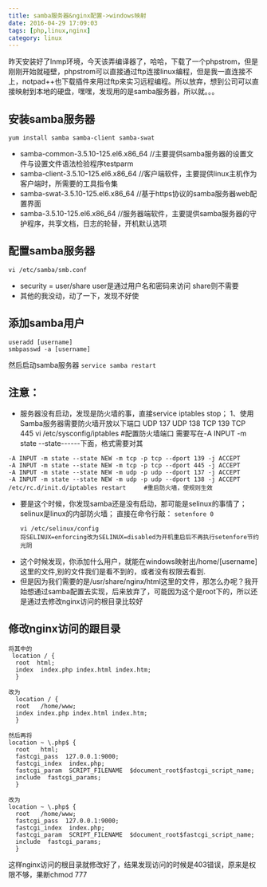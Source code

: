 ```yaml
---
title: samba服务器&nginx配置->windows映射
date: 2016-04-29 17:09:03
tags: [php,linux,nginx]
category: linux
---
```

昨天安装好了lnmp环境，今天该弄编译器了，哈哈，下载了一个phpstrom，但是刚刚开始就碰壁，phpstrom可以直接通过ftp连接linux编程，但是我一直连接不上，notpad++也下载插件来用过ftp来实习远程编程。所以放弃，想到公司可以直接映射到本地的硬盘，嘿嘿，发现用的是samba服务器，所以就。。。
<!--more-->
## 安装samba服务器
`yum install samba samba-client samba-swat`
- samba-common-3.5.10-125.el6.x86_64               //主要提供samba服务器的设置文件与设置文件语法检验程序testparm
- samba-client-3.5.10-125.el6.x86_64                    //客户端软件，主要提供linux主机作为客户端时，所需要的工具指令集
- samba-swat-3.5.10-125.el6.x86_64                    //基于https协议的samba服务器web配置界面
- samba-3.5.10-125.el6.x86_64                            //服务器端软件，主要提供samba服务器的守护程序，共享文档，日志的轮替，开机默认选项

## 配置samba服务器
`vi /etc/samba/smb.conf `
- security = user/share
user是通过用户名和密码来访问
share则不需要
- 其他的我没动，动了一下，发现不好使

## 添加samba用户
```
useradd [username]
smbpasswd -a [username]
```
然后启动samba服务器
`service samba restart`

## 注意：
- 服务器没有启动，发现是防火墙的事，直接service iptables stop；
1、使用Samba服务器需要防火墙开放以下端口
    UDP 137
    UDP 138
    TCP 139
    TCP 445
vi /etc/sysconfig/iptables   #配置防火墙端口
需要写在-A INPUT -m state --state------下面，格式需要对其
```
-A INPUT -m state --state NEW -m tcp -p tcp --dport 139 -j ACCEPT
-A INPUT -m state --state NEW -m tcp -p tcp --dport 445 -j ACCEPT
-A INPUT -m state --state NEW -m udp -p udp --dport 137 -j ACCEPT
-A INPUT -m state --state NEW -m udp -p udp --dport 138 -j ACCEPT
/etc/rc.d/init.d/iptables restart     #重启防火墙，使规则生效
```
- 要是这个时候，你发现samba还是没有启动，那可能是selinux的事情了；
	selinux是linux的内部防火墙；
	直接在命令行敲：
	`setenfore 0`
	```
	vi /etc/selinux/config
	将SELINUX=enforcing改为SELINUX=disabled为开机重启后不再执行setenfore节约光阴
	```
- 这个时候发现，你添加什么用户，就能在windows映射出/home/[username]这里的文件,别的文件我们是看不到的，或者没有权限去看到.
- 但是因为我们需要的是/usr/share/nginx/html这里的文件，那怎么办呢？我开始想通过samba配置去实现，后来放弃了，可能因为这个是root下的，所以还是通过去修改nginx访问的根目录比较好

## 修改nginx访问的跟目录
```
将其中的
 location / {
  root  html;
  index  index.php index.html index.htm;
  }

改为
  location / {
  root   /home/www;
  index index.php index.html index.htm;
  }

然后再将
location ~ \.php$ {
  root   html;
  fastcgi_pass  127.0.0.1:9000;
  fastcgi_index  index.php;
  fastcgi_param  SCRIPT_FILENAME  $document_root$fastcgi_script_name;
  include  fastcgi_params;
  }

改为
location ~ \.php$ {
  root   /home/www;
  fastcgi_pass  127.0.0.1:9000;
  fastcgi_index  index.php;
  fastcgi_param  SCRIPT_FILENAME  $document_root$fastcgi_script_name;
  include  fastcgi_params;
  }
  ```
这样nginx访问的根目录就修改好了，结果发现访问的时候是403错误，原来是权限不够，果断chmod 777